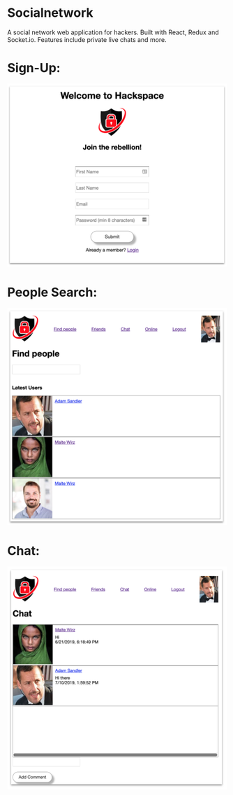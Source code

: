 # Socialnetwork
A social network web application for hackers. Built with React, Redux and Socket.io. Features include private live chats and more.

# Sign-Up:
![](images/screen1.png)

# People Search:
![](images/screen2.png)

# Chat:
![](images/screen3.png)
